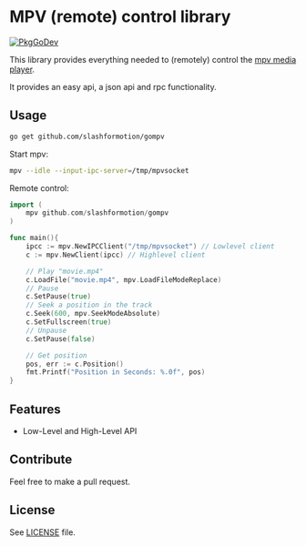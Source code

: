 # MPV (remote) control library

[![PkgGoDev](https://pkg.go.dev/badge/github.com/slashformotion/gompv)](https://pkg.go.dev/github.com/slashformotion/gompv)

This library provides everything needed to (remotely) control the [mpv media player](https://mpv.io/).

It provides an easy api, a json api and rpc functionality.

## Usage

```bash
go get github.com/slashformotion/gompv
```

Start mpv:

```bash
mpv --idle --input-ipc-server=/tmp/mpvsocket
```

Remote control:

```go
import (
    mpv github.com/slashformotion/gompv
)

func main(){
    ipcc := mpv.NewIPCClient("/tmp/mpvsocket") // Lowlevel client
    c := mpv.NewClient(ipcc) // Highlevel client

    // Play "movie.mp4"
    c.LoadFile("movie.mp4", mpv.LoadFileModeReplace)
    // Pause
    c.SetPause(true)
    // Seek a position in the track
    c.Seek(600, mpv.SeekModeAbsolute)
    c.SetFullscreen(true)
    // Unpause
    c.SetPause(false)

    // Get position
    pos, err := c.Position()
    fmt.Printf("Position in Seconds: %.0f", pos)
}
```


## Features

- Low-Level and High-Level API

## Contribute

Feel free to make a pull request.

## License

See [LICENSE](LICENSE) file.
